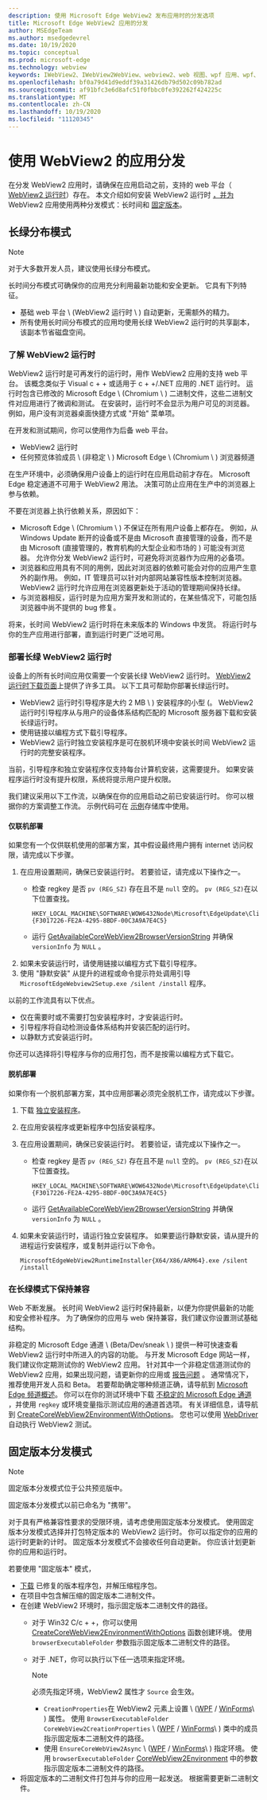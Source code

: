 ```yaml
---
description: 使用 Microsoft Edge WebView2 发布应用时的分发选项
title: Microsoft Edge WebView2 应用的分发
author: MSEdgeTeam
ms.author: msedgedevrel
ms.date: 10/19/2020
ms.topic: conceptual
ms.prod: microsoft-edge
ms.technology: webview
keywords: IWebView2、IWebView2WebView、webview2、web 视图、wpf 应用、wpf、edge、ICoreWebView2、ICoreWebView2Host、浏览器控件、边缘 html
ms.openlocfilehash: bf0a79d41d9eddf39a31426db79d502c09b782ad
ms.sourcegitcommit: af91bfc3e6d8afc51f0fbbc0fe392262f424225c
ms.translationtype: MT
ms.contentlocale: zh-CN
ms.lasthandoff: 10/19/2020
ms.locfileid: "11120345"
---
```

# 使用 WebView2 的应用分发  

在分发 WebView2 应用时，请确保在应用启动之前，支持的 web 平台（ [WebView2 运行时][Webview2Installer]）存在。  本文介绍如何安装 WebView2 运行时  [，并为](#evergreen-distribution-mode) WebView2 应用使用两种分发模式：长时间和 [固定版本](#fixed-version-distribution-mode)。  

## 长绿分布模式  

> [!NOTE]
> 对于大多数开发人员，建议使用长绿分布模式。  

长时间分布模式可确保你的应用充分利用最新功能和安全更新。  它具有下列特征。  

*   基础 web 平台 \ (WebView2 运行时 \ ) 自动更新，无需额外的精力。  
*   所有使用长时间分布模式的应用均使用长绿 WebView2 运行时的共享副本，该副本节省磁盘空间。  
    
### 了解 WebView2 运行时  

WebView2 运行时是可再发行的运行时，用作 WebView2 应用的支持 web 平台。  该概念类似于 Visual c + + 或适用于 c + +/.NET 应用的 .NET 运行时。  运行时包含已修改的 Microsoft Edge \ (Chromium \ ) 二进制文件，这些二进制文件对应用进行了微调和测试。  在安装时，运行时不会显示为用户可见的浏览器。  例如，用户没有浏览器桌面快捷方式或 "开始" 菜单项。  

在开发和测试期间，你可以使用作为后备 web 平台。  

*   WebView2 运行时  
*   任何预览体验成员 \ (非稳定 \ ) Microsoft Edge \ (Chromium \ ) 浏览器频道  

在生产环境中，必须确保用户设备上的运行时在应用启动前才存在。  Microsoft Edge 稳定通道不可用于 WebView2 用法。  决策可防止应用在生产中的浏览器上参与依赖。

不要在浏览器上执行依赖关系，原因如下：  

*   Microsoft Edge \ (Chromium \ ) 不保证在所有用户设备上都存在。  例如，从 Windows Update 断开的设备或不是由 Microsoft 直接管理的设备，而不是由 Microsoft (直接管理的，教育机构的大型企业和市场的 ) 可能没有浏览器。  允许你分发 WebView2 运行时，可避免将浏览器作为应用的必备项。  
*   浏览器和应用具有不同的用例，因此对浏览器的依赖可能会对你的应用产生意外的副作用。  例如，IT 管理员可以针对内部网站兼容性版本控制浏览器。  WebView2 运行时允许应用在浏览器更新处于活动的管理期间保持长绿。  
*   与浏览器相反，运行时是为应用方案开发和测试的，在某些情况下，可能包括浏览器中尚不提供的 bug 修复。  
    
将来，长时间 WebView2 运行时将在未来版本的 Windows 中发货。  将运行时与你的生产应用进行部署，直到运行时更广泛地可用。  

### 部署长绿 WebView2 运行时  

设备上的所有长时间应用仅需要一个安装长绿 WebView2 运行时。  [WebView2 运行时下载页面][Webview2Installer]上提供了许多工具。  以下工具可帮助你部署长绿运行时。  

*   WebView2 运行时引导程序是大约 2 MB \ ) 安装程序的小型 (。  WebView2 运行时引导程序从与用户的设备体系结构匹配的 Microsoft 服务器下载和安装长绿运行时。  
*   使用链接以编程方式下载引导程序。  
*   WebView2 运行时独立安装程序是可在脱机环境中安装长时间 WebView2 运行时的完整安装程序。  
    
当前，引导程序和独立安装程序仅支持每台计算机安装，这需要提升。  如果安装程序运行时没有提升权限，系统将提示用户提升权限。  

我们建议采用以下工作流，以确保在你的应用启动之前已安装运行时。  你可以根据你的方案调整工作流。  示例代码可在 [示例][InstallerSample]存储库中使用。  

#### 仅联机部署  

如果您有一个仅供联机使用的部署方案，其中假设最终用户拥有 internet 访问权限，请完成以下步骤。  

1.  在应用设置期间，确保已安装运行时。  若要验证，请完成以下操作之一。  
    *   检查 regkey 是否 `pv (REG_SZ)` 存在且不是 `null` 空的。  `pv (REG_SZ)`在以下位置查找。  
        
        ```text
        HKEY_LOCAL_MACHINE\SOFTWARE\WOW6432Node\Microsoft\EdgeUpdate\Clients\{F3017226-FE2A-4295-8BDF-00C3A9A7E4C5}
        ```
          
    *   运行 [GetAvailableCoreWebView2BrowserVersionString][ReferenceWin32Webview2IdlGetavailablecorewebview2browserversionstring] 并确保 `versionInfo` 为 `NULL` 。  
1.  如果未安装运行时，请使用链接以编程方式下载引导程序。  
1.  使用 "静默安装" 从提升的进程或命令提示符处调用引导 `MicrosoftEdgeWebview2Setup.exe /silent /install` 程序。  
    
以前的工作流具有以下优点。  

*   仅在需要时或不需要打包安装程序时，才安装运行时。  
*   引导程序将自动检测设备体系结构并安装匹配的运行时。 
*   以静默方式安装运行时。  
    
你还可以选择将引导程序与你的应用打包，而不是按需以编程方式下载它。  

#### 脱机部署  

如果你有一个脱机部署方案，其中应用部署必须完全脱机工作，请完成以下步骤。  

1.  下载 [独立安装程序][Webview2Installer]。  
1.  在应用安装程序或更新程序中包括安装程序。  
1.  在应用设置期间，确保已安装运行时。  若要验证，请完成以下操作之一。  
    *   检查 regkey 是否 `pv (REG_SZ)` 存在且不是 `null` 空的。  `pv (REG_SZ)`在以下位置查找。  
        
        ```text
        HKEY_LOCAL_MACHINE\SOFTWARE\WOW6432Node\Microsoft\EdgeUpdate\Clients\{F3017226-FE2A-4295-8BDF-00C3A9A7E4C5}
        ```
          
    *   运行 [GetAvailableCoreWebView2BrowserVersionString][ReferenceWin32Webview2IdlGetavailablecorewebview2browserversionstring] 并确保 `versionInfo` 为 `NULL` 。  
1.  如果未安装运行时，请运行独立安装程序。  如果要运行静默安装，请从提升的进程运行安装程序，或复制并运行以下命令。  
    
    ```shell
    MicrosoftEdgeWebView2RuntimeInstaller{X64/X86/ARM64}.exe /silent /install
    ```  
    
### 在长绿模式下保持兼容

Web 不断发展。 长时间 WebView2 运行时保持最新，以便为你提供最新的功能和安全修补程序。  为了确保你的应用与 web 保持兼容，我们建议你设置测试基础结构。

非稳定的 Microsoft Edge 通道 \ (Beta/Dev/sneak \ ) 提供一种可快速查看 WebView2 运行时中所进入的内容的功能。  与开发 Microsoft Edge 网站一样，我们建议你定期测试你的 WebView2 应用。  针对其中一个非稳定信道测试你的 WebView2 应用，如果出现问题，请更新你的应用或 [报告问题][GithubMicrosoftedgeWebviewfeedback] 。 通常情况下，推荐使用开发人员和 Beta。  若要帮助确定哪种频道正确，请导航到 [Microsoft Edge 频道概述][DeployEdgeMicrosoftEdgeChannels]。  你可以在你的测试环境中下载 [不稳定的 Microsoft Edge 通道][DownloadNonstableEdge] ，并使用 `regkey` 或环境变量指示测试应用的通道首选项。  有关详细信息，请导航到 [CreateCoreWebView2EnvironmentWithOptions][ReferenceWin32Webview2IdlCreatecorewebview2environmentwithoptions]。  您也可以使用 [WebDriver][HowtoWebdriver] 自动执行 WebView2 测试。

## 固定版本分发模式  

> [!NOTE]
> 固定版本分发模式位于公共预览版中。  

固定版本分发模式以前已命名为 "携带"。  

对于具有严格兼容性要求的受限环境，请考虑使用固定版本分发模式。  使用固定版本分发模式选择并打包特定版本的 WebView2 运行时。  你可以指定你的应用的运行时更新的计时。  固定版本分发模式不会接收任何自动更新。 你应该计划更新你的应用和运行时。  

若要使用 "固定版本" 模式，  

*   [下载][Webview2Installer] 已修复的版本程序包，并解压缩程序包。  
*   在项目中包含解压缩的固定版本二进制文件。  
*   在创建 WebView2 环境时，指示固定版本二进制文件的路径。  
    *   对于 Win32 C/c + +，你可以使用 [CreateCoreWebView2EnvironmentWithOptions][ReferenceWin32Webview2IdlCreatecorewebview2environmentwithoptions] 函数创建环境。  使用 `browserExecutableFolder` 参数指示固定版本二进制文件的路径。  
    *   对于 .NET，你可以执行以下任一选项来指定环境。  
        
        > [!NOTE]
        > 必须先指定环境，WebView2 属性才 `Source` 会生效。  
        
        *   `CreationProperties`在 WebView2 元素上设置 \ ([WPF][ReferenceWpfMicrosoftWebWebview2WpfWebview2Creationproperties] / [WinForms][ReferenceWinFormsMicrosoftWebWebview2WinFormsWebview2]\ ) 属性。  使用 `BrowserExecutableFolder` `CoreWebView2CreationProperties` \ ([WPF][ReferenceWpfMicrosoftWebWebview2WpfCorewebview2creationpropertiesCorewebview2creationproperties] / [WinForms][ReferenceWinFormsMicrosoftWebWebview2WinForms]\ ) 类中的成员指示固定版本二进制文件的路径。  
        *   使用 `EnsureCoreWebView2Async` \ ([WPF][ReferenceWpfMicrosoftWebWebview2WpfWebview2Ensurecorewebview2async] / [WinForms][ReferenceWinformsMicrosoftWebWebview2WinformsWebview2Ensurecorewebview2async]\ ) 指定环境。  使用 `browserExecutableFolder` [CoreWebView2Environment][ReferenceDotnetMicrosoftWebWebview2CoreCorewebview2environmentCreateasync] 中的参数指示固定版本二进制文件的路径。  
*   将固定版本的二进制文件打包并与你的应用一起发送。  根据需要更新二进制文件。  
    
<!-- links -->  

[ConceptsVersioning]: ./versioning.md "了解浏览器版本和 WebView2 |Microsoft 文档"  

[HowtoWebdriver]: ../howto/webdriver.md "通过 Microsoft Edge 驱动程序自动化和测试 WebView2 |Microsoft 文档"  

[DeployEdgeMicrosoftEdgeChannels]: /deployedge/microsoft-edge-channels "Microsoft Edge 频道概述 |Microsoft 文档"  

[ReferenceDotnetMicrosoftWebWebview2CoreCorewebview2environmentCreateasync]: /dotnet/api/microsoft.web.webview2.core.corewebview2environment.createasync "CreateAsync-WebView2 | CoreWebView2Environment 类 |Microsoft 文档"  

[ReferenceWpfMicrosoftWebWebview2WpfWebview2Ensurecorewebview2async]: /dotnet/api/microsoft.web.webview2.wpf.webview2.ensurecorewebview2async "EnsureCoreWebView2Async-WebView2 | WebView2 类 |Microsoft 文档"  

[ReferenceWinformsMicrosoftWebWebview2WinformsWebview2Ensurecorewebview2async]: /dotnet/api/microsoft.web.webview2.winforms.webview2.ensurecorewebview2async "EnsureCoreWebView2Async-WinForms 类 | WebView2 类 |Microsoft 文档"  

[ReferenceWpfMicrosoftWebWebview2WpfCorewebview2creationpropertiesCorewebview2creationproperties]: /dotnet/api/microsoft.web.webview2.wpf.corewebview2creationproperties "CoreWebView2CreationProperties-WebView2 | CoreWebView2CreationProperties 类 |Microsoft 文档"  

[ReferenceWinFormsMicrosoftWebWebview2WinForms]: /dotnet/api/microsoft.web.webview2.winforms "WinForms 类 | WebView2 类 |Microsoft 文档"  

[ReferenceWpfMicrosoftWebWebview2WpfWebview2Creationproperties]: /dotnet/api/microsoft.web.webview2.wpf.webview2.creationproperties "CreationProperties-WebView2 | WebView2 类 |Microsoft 文档"  

[ReferenceWinFormsMicrosoftWebWebview2WinFormsWebview2]: /dotnet/api/microsoft.web.webview2.winforms.webview2 "WebView2 类 | WebView2 类 |Microsoft 文档"  

[ReferenceWin32Webview2IdlCreatecorewebview2environmentwithoptions]: /microsoft-edge/webview2/reference/win32/webview2-idl#createcorewebview2environmentwithoptions "CreateCoreWebView2EnvironmentWithOptions-Globals |Microsoft 文档"  

[ReferenceWin32Webview2IdlGetavailablecorewebview2browserversionstring]: /microsoft-edge/webview2/reference/win32/webview2-idl#getavailablecorewebview2browserversionstring "GetAvailableCoreWebView2BrowserVersionString-Globals |Microsoft 文档"  

[Webview2Installer]: https://developer.microsoft.com/microsoft-edge/webview2 "WebView2 安装程序"  

[InstallerSample]: https://aka.ms/wv2installersample "WebView2 安装程序示例"  

[DownloadNonstableEdge]: https://www.microsoftedgeinsider.com/download "下载 Microsoft Edge 预览体验成员频道"  

[GithubMicrosoftedgeWebviewfeedback]: https://github.com/MicrosoftEdge/WebViewFeedback "Web 视图反馈 |GitHub"  
